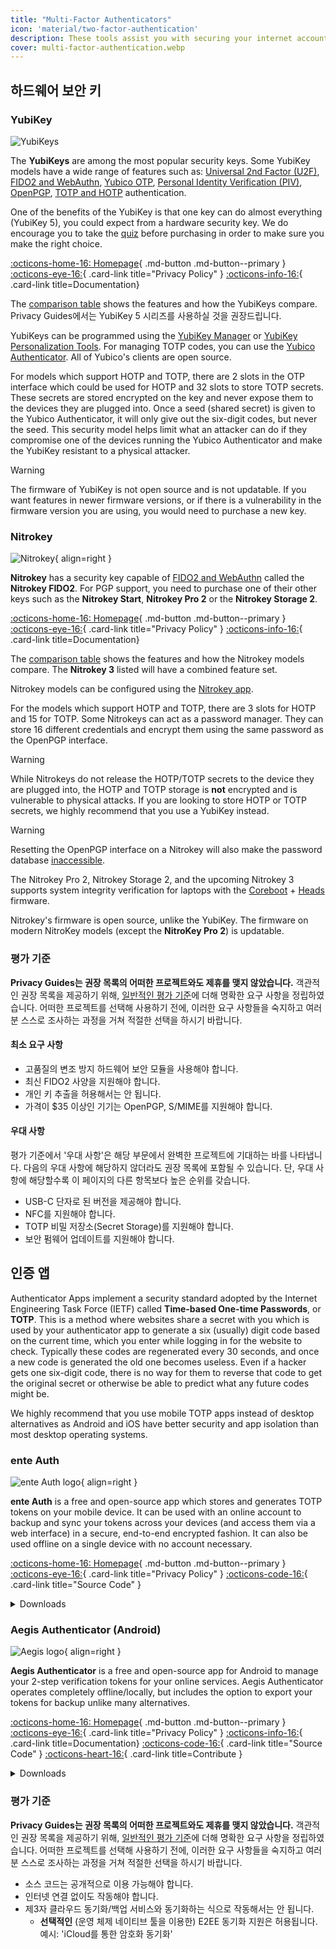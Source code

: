 ```yaml
---
title: "Multi-Factor Authenticators"
icon: 'material/two-factor-authentication'
description: These tools assist you with securing your internet accounts with Multi-Factor Authentication without sending your secrets to a third-party.
cover: multi-factor-authentication.webp
---
```


## 하드웨어 보안 키

### YubiKey

<div class="admonition recommendation" markdown>

![YubiKeys](assets/img/multi-factor-authentication/yubikey.png)

The **YubiKeys** are among the most popular security keys. Some YubiKey models have a wide range of features such as: [Universal 2nd Factor (U2F)](https://en.wikipedia.org/wiki/Universal_2nd_Factor), [FIDO2 and WebAuthn](basics/multi-factor-authentication.md#fido-fast-identity-online), [Yubico OTP](basics/multi-factor-authentication.md#yubico-otp), [Personal Identity Verification (PIV)](https://developers.yubico.com/PIV), [OpenPGP](https://developers.yubico.com/PGP), [TOTP and HOTP](https://developers.yubico.com/OATH) authentication.

One of the benefits of the YubiKey is that one key can do almost everything (YubiKey 5), you could expect from a hardware security key. We do encourage you to take the [quiz](https://yubico.com/quiz) before purchasing in order to make sure you make the right choice.

[:octicons-home-16: Homepage](https://yubico.com){ .md-button .md-button--primary }
[:octicons-eye-16:](https://yubico.com/support/terms-conditions/privacy-notice){ .card-link title="Privacy Policy" }
[:octicons-info-16:](https://docs.yubico.com){ .card-link title=Documentation}

</details>

</div>

The [comparison table](https://yubico.com/store/compare) shows the features and how the YubiKeys compare. Privacy Guides에서는 YubiKey 5 시리즈를 사용하실 것을 권장드립니다.

YubiKeys can be programmed using the [YubiKey Manager](https://yubico.com/support/download/yubikey-manager) or [YubiKey Personalization Tools](https://yubico.com/support/download/yubikey-personalization-tools). For managing TOTP codes, you can use the [Yubico Authenticator](https://yubico.com/products/yubico-authenticator). All of Yubico's clients are open source.

For models which support HOTP and TOTP, there are 2 slots in the OTP interface which could be used for HOTP and 32 slots to store TOTP secrets. These secrets are stored encrypted on the key and never expose them to the devices they are plugged into. Once a seed (shared secret) is given to the Yubico Authenticator, it will only give out the six-digit codes, but never the seed. This security model helps limit what an attacker can do if they compromise one of the devices running the Yubico Authenticator and make the YubiKey resistant to a physical attacker.

<div class="admonition warning" markdown>
<p class="admonition-title">Warning</p>

The firmware of YubiKey is not open source and is not updatable. If you want features in newer firmware versions, or if there is a vulnerability in the firmware version you are using, you would need to purchase a new key.

</div>

### Nitrokey

<div class="admonition recommendation" markdown>

![Nitrokey](assets/img/multi-factor-authentication/nitrokey.jpg){ align=right }

**Nitrokey** has a security key capable of [FIDO2 and WebAuthn](basics/multi-factor-authentication.md#fido-fast-identity-online) called the **Nitrokey FIDO2**. For PGP support, you need to purchase one of their other keys such as the **Nitrokey Start**, **Nitrokey Pro 2** or the **Nitrokey Storage 2**.

[:octicons-home-16: Homepage](https://nitrokey.com){ .md-button .md-button--primary }
[:octicons-eye-16:](https://nitrokey.com/data-privacy-policy){ .card-link title="Privacy Policy" }
[:octicons-info-16:](https://docs.nitrokey.com){ .card-link title=Documentation}

</details>

</div>

The [comparison table](https://nitrokey.com/#comparison) shows the features and how the Nitrokey models compare. The **Nitrokey 3** listed will have a combined feature set.

Nitrokey models can be configured using the [Nitrokey app](https://nitrokey.com/download).

For the models which support HOTP and TOTP, there are 3 slots for HOTP and 15 for TOTP. Some Nitrokeys can act as a password manager. They can store 16 different credentials and encrypt them using the same password as the OpenPGP interface.

<div class="admonition warning" markdown>
<p class="admonition-title">Warning</p>

While Nitrokeys do not release the HOTP/TOTP secrets to the device they are plugged into, the HOTP and TOTP storage is **not** encrypted and is vulnerable to physical attacks. If you are looking to store HOTP or TOTP secrets, we highly recommend that you use a YubiKey instead.

</div>

<div class="admonition warning" markdown>
<p class="admonition-title">Warning</p>

Resetting the OpenPGP interface on a Nitrokey will also make the password database [inaccessible](https://docs.nitrokey.com/pro/linux/factory-reset).

</div>

The Nitrokey Pro 2, Nitrokey Storage 2, and the upcoming Nitrokey 3 supports system integrity verification for laptops with the [Coreboot](https://coreboot.org) + [Heads](https://osresearch.net) firmware.

Nitrokey's firmware is open source, unlike the YubiKey. The firmware on modern NitroKey models (except the **NitroKey Pro 2**) is updatable.

### 평가 기준

**Privacy Guides는 권장 목록의 어떠한 프로젝트와도 제휴를 맺지 않았습니다.** 객관적인 권장 목록을 제공하기 위해, [일반적인 평가 기준](about/criteria.md)에 더해 명확한 요구 사항을 정립하였습니다. 어떠한 프로젝트를 선택해 사용하기 전에, 이러한 요구 사항들을 숙지하고 여러분 스스로 조사하는 과정을 거쳐 적절한 선택을 하시기 바랍니다.

#### 최소 요구 사항

- 고품질의 변조 방지 하드웨어 보안 모듈을 사용해야 합니다.
- 최신 FIDO2 사양을 지원해야 합니다.
- 개인 키 추출을 허용해서는 안 됩니다.
- 가격이 $35 이상인 기기는 OpenPGP, S/MIME를 지원해야 합니다.

#### 우대 사항

평가 기준에서 '우대 사항'은 해당 부문에서 완벽한 프로젝트에 기대하는 바를 나타냅니다. 다음의 우대 사항에 해당하지 않더라도 권장 목록에 포함될 수 있습니다. 단, 우대 사항에 해당할수록 이 페이지의 다른 항목보다 높은 순위를 갖습니다.

- USB-C 단자로 된 버전을 제공해야 합니다.
- NFC를 지원해야 합니다.
- TOTP 비밀 저장소(Secret Storage)를 지원해야 합니다.
- 보안 펌웨어 업데이트를 지원해야 합니다.

## 인증 앱

Authenticator Apps implement a security standard adopted by the Internet Engineering Task Force (IETF) called **Time-based One-time Passwords**, or **TOTP**. This is a method where websites share a secret with you which is used by your authenticator app to generate a six (usually) digit code based on the current time, which you enter while logging in for the website to check. Typically these codes are regenerated every 30 seconds, and once a new code is generated the old one becomes useless. Even if a hacker gets one six-digit code, there is no way for them to reverse that code to get the original secret or otherwise be able to predict what any future codes might be.

We highly recommend that you use mobile TOTP apps instead of desktop alternatives as Android and iOS have better security and app isolation than most desktop operating systems.

### ente Auth

<div class="admonition recommendation" markdown>

![ente Auth logo](assets/img/multi-factor-authentication/ente-auth.png){ align=right }

**ente Auth** is a free and open-source app which stores and generates TOTP tokens on your mobile device. It can be used with an online account to backup and sync your tokens across your devices (and access them via a web interface) in a secure, end-to-end encrypted fashion. It can also be used offline on a single device with no account necessary.

[:octicons-home-16: Homepage](https://ente.io/auth){ .md-button .md-button--primary }
[:octicons-eye-16:](https://ente.io/privacy){ .card-link title="Privacy Policy" }
[:octicons-code-16:](https://github.com/ente-io/auth){ .card-link title="Source Code" }

<details class="downloads" markdown>
<summary>Downloads</summary>

- [:simple-googleplay: Google Play](https://play.google.com/store/apps/details?id=io.ente.auth)
- [:simple-appstore: App Store](https://apps.apple.com/app/id6444121398)
- [:simple-github: GitHub](https://github.com/ente-io/ente/releases)
- [:octicons-globe-16: Web](https://auth.ente.io)

</details>

</div>

### Aegis Authenticator (Android)

<div class="admonition recommendation" markdown>

![Aegis logo](assets/img/multi-factor-authentication/aegis.png){ align=right }

**Aegis Authenticator** is a free and open-source app for Android to manage your 2-step verification tokens for your online services. Aegis Authenticator operates completely offline/locally, but includes the option to export your tokens for backup unlike many alternatives.

[:octicons-home-16: Homepage](https://getaegis.app){ .md-button .md-button--primary }
[:octicons-eye-16:](https://getaegis.app/aegis/privacy.html){ .card-link title="Privacy Policy" }
[:octicons-info-16:](https://github.com/beemdevelopment/Aegis/wiki){ .card-link title=Documentation}
[:octicons-code-16:](https://github.com/beemdevelopment/Aegis){ .card-link title="Source Code" }
[:octicons-heart-16:](https://buymeacoffee.com/beemdevelopment){ .card-link title=Contribute }

<details class="downloads" markdown>
<summary>Downloads</summary>

- [:simple-googleplay: Google Play](https://play.google.com/store/apps/details?id=com.beemdevelopment.aegis)
- [:simple-github: GitHub](https://github.com/beemdevelopment/Aegis/releases)

</details>

</div>

### 평가 기준

**Privacy Guides는 권장 목록의 어떠한 프로젝트와도 제휴를 맺지 않았습니다.** 객관적인 권장 목록을 제공하기 위해, [일반적인 평가 기준](about/criteria.md)에 더해 명확한 요구 사항을 정립하였습니다. 어떠한 프로젝트를 선택해 사용하기 전에, 이러한 요구 사항들을 숙지하고 여러분 스스로 조사하는 과정을 거쳐 적절한 선택을 하시기 바랍니다.

- 소스 코드는 공개적으로 이용 가능해야 합니다.
- 인터넷 연결 없이도 작동해야 합니다.
- 제3자 클라우드 동기화/백업 서비스와 동기화하는 식으로 작동해서는 안 됩니다.
    - **선택적인** (운영 체제 네이티브 툴을 이용한) E2EE 동기화 지원은 허용됩니다. 예시: 'iCloud를 통한 암호화 동기화'

